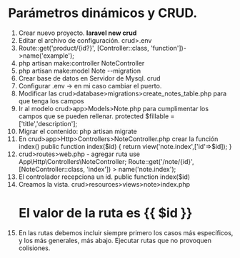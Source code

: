 # Parámetros dinámicos y CRUD.

1. Crear nuevo proyecto.
    **laravel new crud**
2. Editar el archivo de configuración.
 crud>.env
3. Route::get('product/{id?}', [Controller::class, 'function'])->name('example');
4. php artisan make:controller NoteController
5. php artisan make:model Note --migration 
6. Crear base de datos en Servidor de Mysql. crud
7. Configurar .env -> en mi caso cambiar el puerto.
8. Modificar las crud>database>migrations>create_notes_table.php para que tenga los campos
9. Ir al modelo crud>app>Models>Note.php para cumplimentar los campos que se pueden rellenar.
   protected $fillable = ['title','description'];
10. Migrar el contenido: php artisan migrate
11. En crud>app>Http>Controllers>NoteController.php crear la función index()
     public function index($id) { 
         return view('note.index',['id'=>$id]); }
12. crud>routes>web.php - agregar ruta
use App\Http\Controllers\NoteController;
Route::get('/note/{id}', [NoteController::class, 'index']) > name('note.index');
13. El controlador recepciona un id.
public function index($id)
14. Creamos la vista.
    crud>resources>views>note>index.php
        <h1>El valor de la ruta es {{ $id }}</h1>
15. En las rutas debemos incluir siempre primero los casos más específicos, y los más generales, más abajo.
Ejecutar rutas que no provoquen colisiones.




